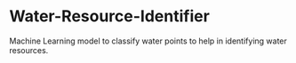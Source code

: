 # Water-Resource-Identifier
Machine Learning model to classify water points to help in identifying water resources. 
